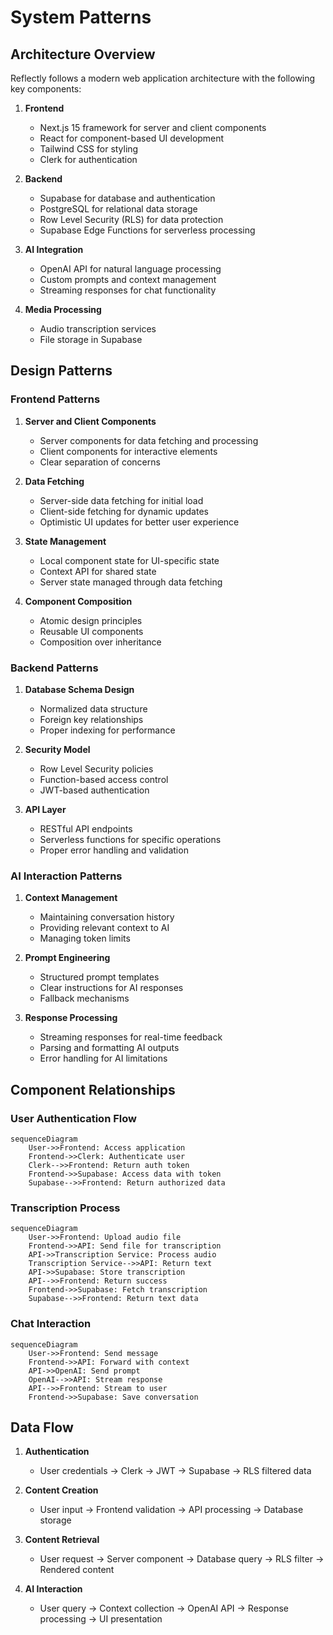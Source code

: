 # System Patterns

## Architecture Overview

Reflectly follows a modern web application architecture with the following key components:

1. **Frontend**
   - Next.js 15 framework for server and client components
   - React for component-based UI development
   - Tailwind CSS for styling
   - Clerk for authentication

2. **Backend**
   - Supabase for database and authentication
   - PostgreSQL for relational data storage
   - Row Level Security (RLS) for data protection
   - Supabase Edge Functions for serverless processing

3. **AI Integration**
   - OpenAI API for natural language processing
   - Custom prompts and context management
   - Streaming responses for chat functionality

4. **Media Processing**
   - Audio transcription services
   - File storage in Supabase

## Design Patterns

### Frontend Patterns

1. **Server and Client Components**
   - Server components for data fetching and processing
   - Client components for interactive elements
   - Clear separation of concerns

2. **Data Fetching**
   - Server-side data fetching for initial load
   - Client-side fetching for dynamic updates
   - Optimistic UI updates for better user experience

3. **State Management**
   - Local component state for UI-specific state
   - Context API for shared state
   - Server state managed through data fetching

4. **Component Composition**
   - Atomic design principles
   - Reusable UI components
   - Composition over inheritance

### Backend Patterns

1. **Database Schema Design**
   - Normalized data structure
   - Foreign key relationships
   - Proper indexing for performance

2. **Security Model**
   - Row Level Security policies
   - Function-based access control
   - JWT-based authentication

3. **API Layer**
   - RESTful API endpoints
   - Serverless functions for specific operations
   - Proper error handling and validation

### AI Interaction Patterns

1. **Context Management**
   - Maintaining conversation history
   - Providing relevant context to AI
   - Managing token limits

2. **Prompt Engineering**
   - Structured prompt templates
   - Clear instructions for AI responses
   - Fallback mechanisms

3. **Response Processing**
   - Streaming responses for real-time feedback
   - Parsing and formatting AI outputs
   - Error handling for AI limitations

## Component Relationships

### User Authentication Flow

```mermaid
sequenceDiagram
    User->>Frontend: Access application
    Frontend->>Clerk: Authenticate user
    Clerk-->>Frontend: Return auth token
    Frontend->>Supabase: Access data with token
    Supabase-->>Frontend: Return authorized data
```

### Transcription Process

```mermaid
sequenceDiagram
    User->>Frontend: Upload audio file
    Frontend->>API: Send file for transcription
    API->>Transcription Service: Process audio
    Transcription Service-->>API: Return text
    API->>Supabase: Store transcription
    API-->>Frontend: Return success
    Frontend->>Supabase: Fetch transcription
    Supabase-->>Frontend: Return text data
```

### Chat Interaction

```mermaid
sequenceDiagram
    User->>Frontend: Send message
    Frontend->>API: Forward with context
    API->>OpenAI: Send prompt
    OpenAI-->>API: Stream response
    API-->>Frontend: Stream to user
    Frontend->>Supabase: Save conversation
```

## Data Flow

1. **Authentication**
   - User credentials → Clerk → JWT → Supabase → RLS filtered data

2. **Content Creation**
   - User input → Frontend validation → API processing → Database storage

3. **Content Retrieval**
   - User request → Server component → Database query → RLS filter → Rendered content

4. **AI Interaction**
   - User query → Context collection → OpenAI API → Response processing → UI presentation 